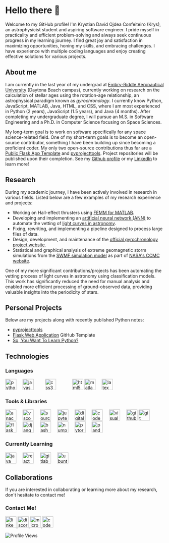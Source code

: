 # Hello there 👋

Welcome to my GitHub profile! I'm Krystian David Ojdea Confeiteiro (Krys), an astrophysicist student and aspiring software engineer. I pride myself in practicality and efficient problem-solving and always seek continuous progress in my learning journey. I find great joy and satisfaction in maximizing opportunities, honing my skills, and embracing challenges. I have experience with multiple coding languages and enjoy creating effective solutions for various projects.

## About me

I am currently in the last year of my undergrad at [Embry-Riddle Aeronautical University](https://daytonabeach.erau.edu/) (Daytona Beach campus), currently working on research on the calculation of stellar ages using the rotation-age relationship, an astrophysical paradigm known as *gyrochronology*. I currently know Python, JavaScript, MATLAB, Java, HTML, and CSS, where I am most experienced in Python (2 years), JavaScript (1.5 years), and Java (4 months). After completing my undergraduate degree, I will pursue an M.S. in Software Engineering and a Ph.D. in Computer Science focusing on Space Sciences.


<!-- - B.Sc. in Astronomy & Astrophysics, minor in Applied Mathematics (Spring 2023)
- M.Sc. in Software Engineering (Future plan; Plans TBD)
- - **Virginia Tech**
  - Ph.D. in Computer Science/Engineering (Future plan; focused on Space Sciences) -->

My long-term goal is to work on software specifically for any space science-related field. One of my short-term goals is to become an open-source contributor, something I have been building up since becoming a proficient coder. My only two open-source contributions thus far are a [Public Flask App Template](https://github.com/kconfeiteiro/Website-flask-practice) and [pyprojecttools](https://github.com/kconfeiteiro/pyprojecttools). Project repositories will be published upon their completion. See my [Github profile](https://github.com/kconfeiteiro?tab=repositories&q=&type=public&language=&sort=) or my [LinkedIn](https://www.linkedin.com/in/kconfeiteiro) to learn more!

## Research

During my academic journey, I have been actively involved in research in various fields. Listed below are a few examples of my research experience and projects:

- Working on Hall-effect thrusters using [FEMM for MATLAB](https://www.femm.info/wiki/Download).
- Developing and implementing an [artificial neural network (ANN)](https://gyrochronology.org/projects#deep-learning-home) to automate the vetting of [light curves in astronomy](https://gyrochronology.org/projects#lcoverview).
- Fixing, rewriting, and implementing a pipeline designed to process large files of data.
- Design, development, and maintenance of the [official gyrochronology project website](https://www.gyrochronology.info).
- Statistical and graphical analysis of extreme geomagnetic storm simulations from the [SWMF simulation model](https://ccmc.gsfc.nasa.gov/models/SWMF~20180525/) as part of [NASA's CCMC website](https://ccmc.gsfc.nasa.gov/).

One of my more significant contributions/projects has been automating the vetting process of light curves in astronomy using classification models. This work has significantly reduced the need for manual analysis and enabled more efficient processing of ground-observed data, providing valuable insights into the periodicity of stars.

## Personal Projects

Below are my projects along with recently published Python notes:
- [pyprojecttools](https://kconfeiteiro.notion.site/So-You-Want-to-Learn-Python-e0025f5ce52246c1bf79847673e739ba?pvs=4)
- [Flask Web Application](https://github.com/kconfeiteiro/Flask-App-Template) GitHub Template
- [So, You Want To Learn Python?](https://github.com/kconfeiteiro/pyprojecttools)

## Technologies

### Languages

<div align="left">
  <img src="https://cdn.jsdelivr.net/gh/devicons/devicon/icons/python/python-original.svg" height="35" alt="python logo"  />
	<img width="12" />
  <img src="https://cdn.jsdelivr.net/gh/devicons/devicon/icons/javascript/javascript-original.svg" height="35" alt="javascript logo"  />
  <img width="12" />
  <img width="12" />
  <img src="https://cdn.jsdelivr.net/gh/devicons/devicon/icons/css3/css3-original.svg" height="35" alt="css3 logo"  />
  <img width="12" />
  <img width="12" />
  <img width="12" />
  <img src="https://cdn.jsdelivr.net/gh/devicons/devicon/icons/html5/html5-original.svg" height="35" alt="html5 logo"  />
	<img src="https://cdn.jsdelivr.net/gh/devicons/devicon/icons/matlab/matlab-original.svg" height="35" alt="matlab logo"  />
  <img width="12" />
	<img src="https://cdn.jsdelivr.net/gh/devicons/devicon/icons/latex/latex-original.svg" height="35" alt="latex logo"  />
</div>

### Tools & Libraries

<div align="left">
  <img src="https://cdn.jsdelivr.net/gh/devicons/devicon/icons/anaconda/anaconda-original.svg" height="35" alt="anaconda logo"  />
  <img width="12" />
  <img src="https://cdn.jsdelivr.net/gh/devicons/devicon/icons/vscode/vscode-original.svg" height="35" alt="vscode logo"  />
  <img width="12" />
  <img src="https://cdn.jsdelivr.net/gh/devicons/devicon/icons/sourcetree/sourcetree-original.svg" height="35" alt="sourcetree logo"  />
  <img width="12" />
  <img src="https://cdn.jsdelivr.net/gh/devicons/devicon/icons/jupyter/jupyter-original.svg" height="35" alt="jupyter logo"  />
  <img width="12" />
  <img src="https://cdn.jsdelivr.net/gh/devicons/devicon/icons/digitalocean/digitalocean-original.svg" height="35" alt="digitalocean logo"  />
  <img width="12" />
  <img src="https://cdn.jsdelivr.net/gh/devicons/devicon/icons/codepen/codepen-plain.svg" height="35" alt="codepen logo"  />
  <img width="12" />
  <img src="https://cdn.jsdelivr.net/gh/devicons/devicon/icons/visualstudio/visualstudio-plain.svg" height="35" alt="visualstudio logo"  />
  <img width="12" />
  <img src="https://cdn.jsdelivr.net/gh/devicons/devicon/icons/github/github-original.svg" height="35" alt="github logo"  />
  <img src="https://cdn.jsdelivr.net/gh/devicons/devicon/icons/git/git-original.svg" height="35" alt="git logo"  />
  <img width="12" />
  <img src="https://cdn.jsdelivr.net/gh/devicons/devicon/icons/flask/flask-original.svg" height="35" alt="flask logo"  />
  <img width="12" />
  <img src="https://cdn.jsdelivr.net/gh/devicons/devicon/icons/django/django-plain.svg" height="35" alt="django logo"  />
  <img width="12" />
  <img src="https://cdn.jsdelivr.net/gh/devicons/devicon/icons/bash/bash-original.svg" height="35" alt="bash logo"  />
  <img width="12" />
  <img src="https://cdn.jsdelivr.net/gh/devicons/devicon/icons/numpy/numpy-original.svg" height="35" alt="numpy logo"  />
  <img width="12" />
  <img src="https://cdn.jsdelivr.net/gh/devicons/devicon/icons/pytorch/pytorch-original.svg" height="35" alt="pytorch logo"  />
  <img width="12" />
  <img src="https://cdn.jsdelivr.net/gh/devicons/devicon/icons/pandas/pandas-original.svg" height="35" alt="pandas logo"  />
</div>

### Currently Learning

<div align="left">
  <img src="https://cdn.jsdelivr.net/gh/devicons/devicon/icons/java/java-original.svg" height="35" alt="java logo"  />
  <img width="12" />
  <img src="https://cdn.jsdelivr.net/gh/devicons/devicon/icons/react/react-original.svg" height="35" alt="react logo"  />
  <img width="12" />
  <img src="https://cdn.jsdelivr.net/gh/devicons/devicon/icons/gitlab/gitlab-original.svg" height="35" alt="gitlab logo"  />
  <img width="12" />
  <img src="https://cdn.jsdelivr.net/gh/devicons/devicon/icons/ubuntu/ubuntu-plain.svg" height="35" alt="ubuntu logo"  />
</div>

##  Collaborations

If you are interested in collaborating or learning more about my research, don't hesitate to contact me!

### Contact Me!

<div align="left">
  <a href="https://www.linkedin.com/in/kconfeiteiro" target="_blank">
    <img src="https://img.shields.io/static/v1?message=LinkedIn&logo=linkedin&label=&color=0077B5&logoColor=white&labelColor=&style=for-the-badge" height="35" alt="linkedin logo"  />
  </a>
  <a href="https://www.discordapp.com/users/krys" target="_blank">
    <img src="https://img.shields.io/static/v1?message=Discord&logo=discord&label=&color=7289DA&logoColor=white&labelColor=&style=for-the-badge" height="35" alt="discord logo"  />
  </a>
  <a href="mailto:confeitk@outlook.com" target="_blank">
    <img src="https://img.shields.io/static/v1?message=Outlook&logo=microsoft-outlook&label=&color=0078D4&logoColor=white&labelColor=&style=for-the-badge" height="35" alt="microsoft-outlook logo"  />
  </a>
  <a href="https://codepen.io/kconfeiteiro" target="_blank">
    <img src="https://img.shields.io/static/v1?message=Codepen&logo=codepen&label=&color=000000&logoColor=white&labelColor=&style=for-the-badge" height="35" alt="codepen logo"  />
  </a>
</div>

![Profile Views](https://komarev.com/ghpvc/?username=kconfeiteiro&color=blue)
